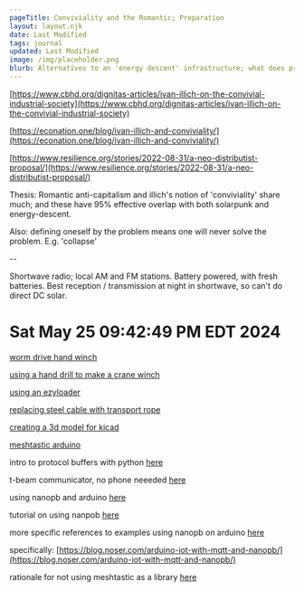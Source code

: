 ```yaml
---
pageTitle: Conviviality and the Romantic; Preparation 
layout: layout.njk
date: Last Modified 
tags: journal
updated: Last Modified
image: /img/placeholder.png
blurb: Alternatives to an 'energy descent' infrastructure; what does preparedness look like?   
---
```


[https://www.cbhd.org/dignitas-articles/ivan-illich-on-the-convivial-industrial-society](https://www.cbhd.org/dignitas-articles/ivan-illich-on-the-convivial-industrial-society)

[https://econation.one/blog/ivan-illich-and-conviviality/](https://econation.one/blog/ivan-illich-and-conviviality/)

[https://www.resilience.org/stories/2022-08-31/a-neo-distributist-proposal/](https://www.resilience.org/stories/2022-08-31/a-neo-distributist-proposal/)


Thesis:  Romantic anti-capitalism and illich's notion of 'conviviality' share much;  and these have 95% effective overlap with both solarpunk and energy-descent.

Also:  defining oneself by the problem means one will never solve the problem.  E.g. 'collapse'

--

Shortwave radio; local AM and FM stations. Battery powered, with fresh batteries. Best reception / transmission at night in shortwave, so can't do direct DC solar.


# Sat May 25 09:42:49 PM EDT 2024

[worm drive hand winch](https://www.harborfreight.com/2000-lb-capacity-geared-winch-5798.html?event_id=182713&utm_source=google&utm_medium=cpc&utm_campaign=19166626963&campaignid=19166626963&utm_content=143651890465&adsetid=143651890465&product=5798&store=342&gad_source=1&gclid=Cj0KCQjwmMayBhDuARIsAM9HM8dced7l2MYo35CFRwUkc1T9eMkdahYkkty6_FbBPu2nJgy5jWKj9zYaAgyoEALw_wcB)

[using a hand drill to make a crane winch](https://www.youtube.com/watch?v=kwi89mHw0MM)

[using an ezyloader](https://www.youtube.com/watch?v=oWokQZQvgjE)

[replacing steel cable with transport rope](https://www.youtube.com/watch?v=HBXw4GmQ-zo)

[creating a 3d model for kicad](https://www.workshopshed.com/2019/04/creating-a-3d-model-for-kicad/)

[meshtastic arduino](https://github.com/meshtastic/Meshtastic-arduino/tree/master)

intro to protocol buffers with python [here](https://protobuf.dev/getting-started/pythontutorial/)

t-beam communicator, no phone neeeded [here](https://www.mattcurry.com/2023/01/28/t-beam-communicator/)

using nanopb and arduino [here](https://github.com/eric-wieser/nanopb-arduino)

tutorial on using nanpob [here](https://pypi.org/project/nanopb/)

more specific references to examples using nanopb on arduino [here](https://forum.arduino.cc/t/nanopb-string-from-encoded-message/474477/7)

specifically: [https://blog.noser.com/arduino-iot-with-mqtt-and-nanopb/](https://blog.noser.com/arduino-iot-with-mqtt-and-nanopb/)

rationale for not using meshtastic as a library [here](https://meshtastic.discourse.group/t/how-to-use-meshtastic-as-a-library/8294)



